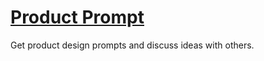 [Product Prompt](http://product.christopher.su/)
==============

Get product design prompts and discuss ideas with others.
